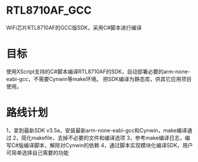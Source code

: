 # RTL8710AF_GCC
WiFi芯片RTL8710AF的GCC版SDK，采用C#脚本进行编译

# 目标
使用XScript支持的C#脚本编译RTL8710AF的SDK，自动部署必要的arm-none-eabi-gcc，不需要Cynwin等make环境。
把SDK编译为静态库，供其它应用项目使用。

# 路线计划
1，拿到最新SDK v3.5a，安装最新arm-none-eabi-gcc和Cynwin，make编译通过 
2，简化makefile，去掉不必要的文件和编译选项 
3，参考make编译日志，编写C#版编译脚本，解除对Cynwin的依赖 
4，通过脚本实现模块化编译SDK，用户可简单选择自己需要的功能 
